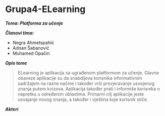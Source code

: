 # Grupa4-ELearning
***Tema: Platforma za učenje***

***Članovi tima:*** 

- Negra Ahmetspahić
- Adnan Šabanović
- Muhamed Opačin

***Opis teme***
>ELearning je aplikacija sa ugrađenom platformom za učenje. Glavne obaveze aplikacije su da snabdijeva korisnika informativnim sadržajem na razne načine i također vrši provjeravanje usvojenog znanja putem kvizova. Aplikacija također prati i informiše korisnika o napretku u određenim oblastima. Primarni cilj aplikacije jeste usvajanje novog znanja, a također i vještina koje korisnik stiče.

***Akteri***



